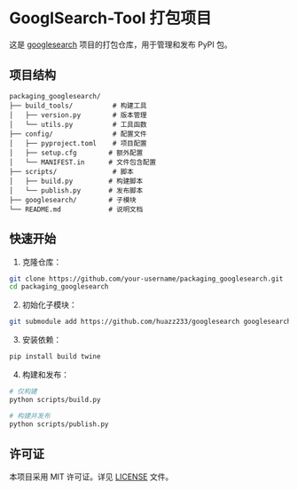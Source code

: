 # GooglSearch-Tool 打包项目

这是 [googlesearch](https://github.com/huazz233/googlesearch) 项目的打包仓库，用于管理和发布 PyPI 包。

## 项目结构

```
packaging_googlesearch/
├── build_tools/          # 构建工具
│   ├── version.py        # 版本管理
│   └── utils.py          # 工具函数
├── config/               # 配置文件
│   ├── pyproject.toml    # 项目配置
│   ├── setup.cfg        # 额外配置
│   └── MANIFEST.in      # 文件包含配置
├── scripts/              # 脚本
│   ├── build.py         # 构建脚本
│   └── publish.py       # 发布脚本
├── googlesearch/        # 子模块
└── README.md            # 说明文档
```

## 快速开始

1. 克隆仓库：
```bash
git clone https://github.com/your-username/packaging_googlesearch.git
cd packaging_googlesearch
```

2. 初始化子模块：
```bash
git submodule add https://github.com/huazz233/googlesearch googlesearch
```

3. 安装依赖：
```bash
pip install build twine
```

4. 构建和发布：
```bash
# 仅构建
python scripts/build.py

# 构建并发布
python scripts/publish.py
```

## 许可证

本项目采用 MIT 许可证。详见 [LICENSE](LICENSE.txt) 文件。
